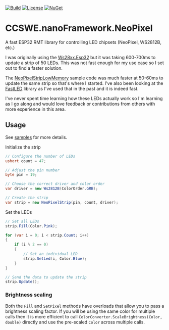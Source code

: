 [![Build](https://github.com/CoryCharlton/CCSWE.nanoFramework.NeoPixel/actions/workflows/build-solution.yml/badge.svg)](https://github.com/CoryCharlton/CCSWE.nanoFramework.NeoPixel/actions/workflows/build-solution.yml) [![License](https://img.shields.io/badge/License-MIT-blue.svg)](LICENSE) [![NuGet](https://img.shields.io/nuget/dt/CCSWE.nanoFramework.NeoPixel.svg?label=NuGet&style=flat&logo=nuget)](https://www.nuget.org/packages/CCSWE.nanoFramework.NeoPixel/) 

# CCSWE.nanoFramework.NeoPixel

A fast ESP32 RMT library for controlling LED chipsets (NeoPixel, WS2812B, etc.)

I was originally using the [Ws28xx.Esp32](https://github.com/nanoframework/nanoFramework.IoT.Device/tree/develop/devices/Ws28xx.Esp32) but it was taking 600-700ms to update a strip of 50 LEDs. This was not fast enough for my use case so I set out to find a faster solution.

The [NeoPixelStripLowMemory](https://github.com/nanoframework/Samples/tree/main/samples/Hardware.Esp32.Rmt/NeoPixelStripLowMemory) sample code was much faster at 50-60ms to update the same strip so that's where I started. I've also been looking at the [FastLED](https://github.com/FastLED/FastLED) library as I've used that in the past and it is indeed fast.

I've never spent time learning how these LEDs actually work so I'm learning as I go along and would love feedback or contributions from others with more experience in this area.

## Usage
See [samples](https://github.com/CoryCharlton/CCSWE.nanoFramework.NeoPixel/tree/master/CCSWE.nanoFramework.NeoPixel.Samples) for more details.

Initialize the strip
```c#
// Configure the number of LEDs
ushort count = 47;

// Adjust the pin number
byte pin = 19;

// Choose the correct driver and color order
var driver = new Ws2812B(ColorOrder.GRB);

// Create the strip
var strip = new NeoPixelStrip(pin, count, driver);
```

Set the LEDs
```c#
// Set all LEDs
strip.Fill(Color.Pink);

for (var i = 0; i < strip.Count; i++)
{
    if (i % 2 == 0)
    {
        // Set an individual LED
        strip.SetLed(i, Color.Blue);
    }
}

// Send the data to update the strip
strip.Update();
```

### Brightness scaling

Both the `Fill` and `SetPixel` methods have overloads that allow you to pass a brightness scaling factor. If you will be using the same color for multiple calls then it is more efficient to call `ColorConverter.ScaleBrightness(Color, double)` directly and use the pre-scaled `Color` across multiple calls.